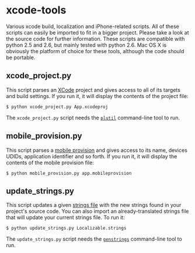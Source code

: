xcode-tools
===========

Various xcode build, localization and iPhone-related scripts.
All of these scripts can easily be imported to fit in a bigger project.
Please take a look at the source code for further information.
These scripts are compatible with python 2.5 and 2.6, but mainly tested with
python 2.6.
Mac OS X is obviously the platform of choice for these tools, although the
code should be portable.


xcode_project.py
----------------
This script parses an [XCode][] project and gives access to all of its targets
and build settings.
If you run it, it will display the contents of the project file:

    $ python xcode_project.py App.xcodeproj

[XCode]: http://developer.apple.com/technologies/tools/xcode.html

The `xcode_project.py` script needs the [`plutil`][plutil] command-line tool to run.

[plutil]: http://developer.apple.com/mac/library/documentation/Darwin/Reference/ManPages/man1/plutil.1.html


mobile_provision.py
-------------------
This script parses a [mobile provision][] and gives access to its name,
devices UDIDs, application identifier and so forth.
If you run it, it will display the contents of the mobile provision file:

    $ python mobile_provision.py app.mobileprovision

[mobile provision]: http://developer.apple.com/iphone/library/documentation/Xcode/Conceptual/iphone_development/128-Managing_Devices/devices.html

update_strings.py
-----------------
This script updates a given [strings file][] with the new strings found in
your project's source code.
You can also import an already-translated strings file that will update your
current strings file.
To run it:

    $ python update_strings.py Localizable.strings

The `update_strings.py` script needs the [`genstrings`][genstrings]
command-line tool to run.

[genstrings]: http://developer.apple.com/mac/library/documentation/Darwin/Reference/ManPages/man1/genstrings.1.html
[strings file]: http://developer.apple.com/iphone/library/documentation/MacOSX/Conceptual/BPInternational/Articles/StringsFiles.html
